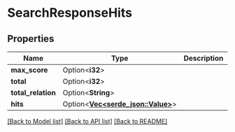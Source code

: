 # SearchResponseHits

## Properties

Name | Type | Description | Notes
------------ | ------------- | ------------- | -------------
**max_score** | Option<**i32**> |  | [optional]
**total** | Option<**i32**> |  | [optional]
**total_relation** | Option<**String**> |  | [optional]
**hits** | Option<[**Vec<serde_json::Value>**](serde_json::Value.md)> |  | [optional]

[[Back to Model list]](../README.md#documentation-for-models) [[Back to API list]](../README.md#documentation-for-api-endpoints) [[Back to README]](../README.md)


